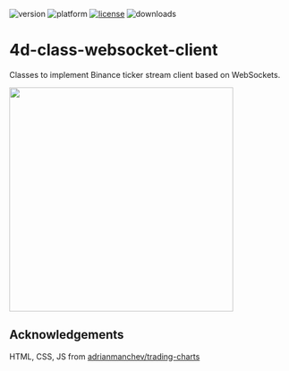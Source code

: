 ![version](https://img.shields.io/badge/version-20%20R3%2B-E23089)
![platform](https://img.shields.io/static/v1?label=platform&message=mac-intel%20|%20mac-arm%20|%20win-64&color=blue)
[![license](https://img.shields.io/github/license/miyako/4d-class-websocket-client)](LICENSE)
![downloads](https://img.shields.io/github/downloads/miyako/4d-class-websocket-client/total)

# 4d-class-websocket-client
Classes to implement Binance ticker stream client based on WebSockets.

<img src="https://github.com/miyako/4d-class-websocket-client/assets/1725068/41d30d95-2e06-46f5-9877-8860903be37a" height="400" />

## Acknowledgements

HTML, CSS, JS from [adrianmanchev/trading-charts](https://github.com/adrianmanchev/trading-charts)
